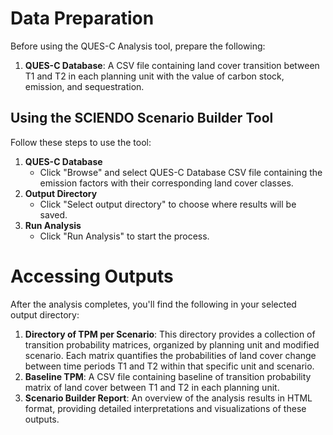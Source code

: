 # Data Preparation

Before using the QUES-C Analysis tool, prepare the following:

1.  **QUES-C Database**: A CSV file containing land cover transition between T1 and T2 in each planning unit with the value of carbon stock, emission, and sequestration.

## Using the SCIENDO Scenario Builder Tool

Follow these steps to use the tool:

1.  **QUES-C Database**
    -   Click "Browse" and select QUES-C Database CSV file containing the emission factors with their corresponding land cover classes.
2.  **Output Directory**
    -   Click "Select output directory" to choose where results will be saved.
3.  **Run Analysis**
    -   Click "Run Analysis" to start the process.

# Accessing Outputs

After the analysis completes, you'll find the following in your selected output directory:

1.  **Directory of TPM per Scenario**: This directory provides a collection of transition probability matrices, organized by planning unit and modified scenario. Each matrix quantifies the probabilities of land cover change between time periods T1 and T2 within that specific unit and scenario.
2.  **Baseline TPM**: A CSV file containing baseline of transition probability matrix of land cover between T1 and T2 in each planning unit.
3.  **Scenario Builder Report**: An overview of the analysis results in HTML format, providing detailed interpretations and visualizations of these outputs.
